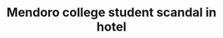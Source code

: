---
layout: post
title: Mendoro college student scandal in hotel
duration: '02:53'
view: 144
rate: 2
video: 'https://flashservice.xvideos.com/embedframe/25894535'
category: 
 - amateur
 - beautiful
 - caught
 - student
 - wife
tags: 
 - fucked
 - hotel
 - ontop
 - webcam
priority: 0.9
changefreq: daily
---